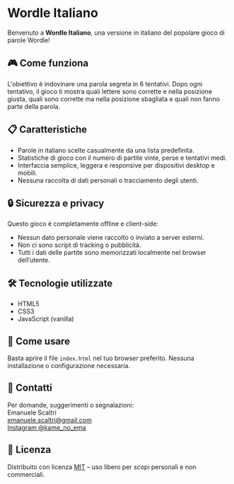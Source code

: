 # Wordle Italiano

Benvenuto a **Wordle Italiano**, una versione in italiano del popolare gioco di parole Wordle!

## 🎮 Come funziona

L'obiettivo è indovinare una parola segreta in 6 tentativi. Dopo ogni tentativo, il gioco ti mostra quali lettere sono corrette e nella posizione giusta, quali sono corrette ma nella posizione sbagliata e quali non fanno parte della parola.

## 📋 Caratteristiche

- Parole in italiano scelte casualmente da una lista predefinita.
- Statistiche di gioco con il numero di partite vinte, perse e tentativi medi.
- Interfaccia semplice, leggera e responsive per dispositivi desktop e mobili.
- Nessuna raccolta di dati personali o tracciamento degli utenti.

## 🔒 Sicurezza e privacy

Questo gioco è completamente offline e client-side:  
- Nessun dato personale viene raccolto o inviato a server esterni.  
- Non ci sono script di tracking o pubblicità.  
- Tutti i dati delle partite sono memorizzati localmente nel browser dell’utente.

## 🛠 Tecnologie utilizzate

- HTML5  
- CSS3  
- JavaScript (vanilla)

## 📁 Come usare

Basta aprire il file `index.html` nel tuo browser preferito. Nessuna installazione o configurazione necessaria.

## 👤 Contatti

Per domande, suggerimenti o segnalazioni:  
Emanuele Scaltri  
emanuele.scaltri@gmail.com  
[Instagram @kame_no_ema](https://www.instagram.com/kame_no_ema)

## 📝 Licenza

Distribuito con licenza [MIT](LICENSE) – uso libero per scopi personali e non commerciali.
